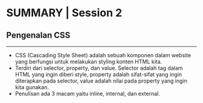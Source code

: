 # SUMMARY | Session 2

## Pengenalan CSS

---

- CSS (Cascading Style Sheet) adalah sebuah komponen dalam website yang berfungsi untuk melakukan styling konten HTML kita.
- Terdiri dari selector, property, dan value. Selector adalah tag dalam HTML yang ingin diberi style, property adalah sifat-sifat yang ingin diterapkan pada selector, value adalah nilai pada property yang ingin kita gunakan.
- Penulisan ada 3 macam yaitu inline, internal, dan external.
